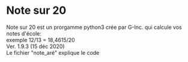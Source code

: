 # Note sur 20
Note sur 20 est un prorgamme python3 crée par G-Inc. qui calcule vos notes d'école: <br>
exemple 12/13 = 18,4615/20 <br>
Ver. 1.9.3 (15 déc 2020) <br>
Le fichier "note_aré" explique le code <br>